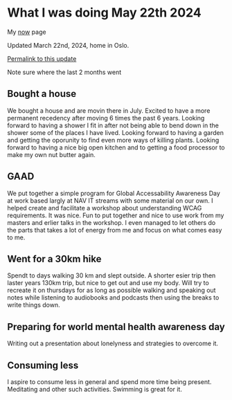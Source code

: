 # What I was doing May 22th 2024

My [now](/now/) page


<!--Keep-->


Updated March 22nd, 2024, home in Oslo.

[Permalink to this update](/now/2024.05.22)

Note sure where the last 2 months went

## Bought a house

We bought a house and are movin there in July. Excited to have a more permanent recedency after moving 6 times the past 6 years. Looking forward to having a shower I fit in after not being able to bend down in the shower some of the places I have lived. Looking forward to having a garden and getting the oporunity to find even more ways of killing plants. Looking forward to having a nice big open kitchen and to getting a food processor to make my own nut butter again.

## GAAD

We put together a simple program for Global Accessability Awareness Day at work based largly at NAV IT streams with some material on our own. I helped create and facilitate a workshop about understanding WCAG requirements. It was nice. Fun to put together and nice to use work from my masters and erlier talks in the workshop. I even managed to let others do the parts that takes a lot of energy from me and focus on what comes easy to me.

## Went for a 30km hike
Spendt to days walking 30 km and slept outside. A shorter esier trip then laster years 130km trip, but nice to get out and use my body. Will try to recreate it on thursdays for as long as possible walking and speaking out notes while listening to audiobooks and podcasts then using the breaks to write things down.

## Preparing for world mental health awareness day
Writing out a presentation about lonelyness and strategies to overcome it.

## Consuming less
I aspire to consume less in general and spend more time being present. Meditating and other such activities. Swimming is great for it.